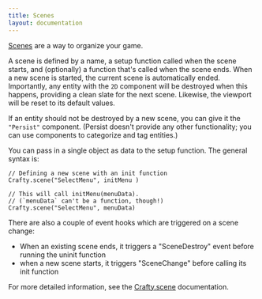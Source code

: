 ```yaml
---
title: Scenes
layout: documentation
---
```


[Scenes](/api/Crafty-scene.html) are a way to organize your game.

A scene is defined by a name, a setup function called when the scene starts, and (optionally) a function that's called when the scene ends.  When a new scene is started, the current scene is automatically ended.  Importantly, any entity with the `2D` component will be destroyed when this happens, providing a clean slate for the next scene.  Likewise, the viewport will be reset to its default values.

If an entity should not be destroyed by a new scene, you can give it  the `"Persist"` component.  (Persist doesn't provide any other functionality; you can use components to categorize and tag entities.)

You can pass in a single object as data to the setup function.  The general syntax is:

```
// Defining a new scene with an init function
Crafty.scene("SelectMenu", initMenu )

// This will call initMenu(menuData).
// (`menuData` can't be a function, though!)
Crafty.scene("SelectMenu", menuData)
```

There are also a couple of event hooks which are triggered on a scene change:

- When an existing scene ends, it triggers a "SceneDestroy" event before running the uninit function
- when a new scene starts, it triggers "SceneChange" before calling its init function

For more detailed information, see the [Crafty.scene](/api/Crafty-scene.html) documentation.

